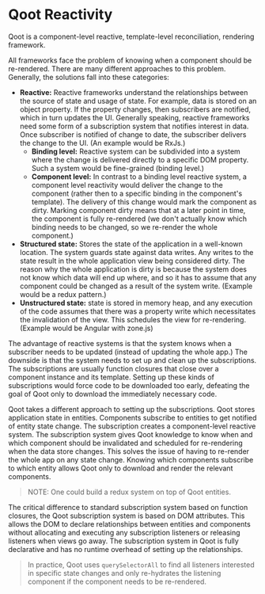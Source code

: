 # Qoot Reactivity

Qoot is a component-level reactive, template-level reconciliation, rendering framework.

All frameworks face the problem of knowing when a component should be re-rendered. There are many different approaches to this problem. Generally, the solutions fall into these categories:

- **Reactive:** Reactive frameworks understand the relationships between the source of state and usage of state. For example, data is stored on an object property. If the property changes, then subscribers are notified, which in turn updates the UI. Generally speaking, reactive frameworks need some form of a subscription system that notifies interest in data. Once subscriber is notified of change to date, the subscriber delivers the change to the UI. (An example would be RxJs.)
  - **Binding level:** Reactive system can be subdivided into a system where the change is delivered directly to a specific DOM property. Such a system would be fine-grained (binding level.)
  - **Component level:** In contrast to a binding level reactive system, a component level reactivity would deliver the change to the component (rather then to a specific binding in the component's template). The delivery of this change would mark the component as dirty. Marking component dirty means that at a later point in time, the component is fully re-rendered (we don't actually know which binding needs to be changed, so we re-render the whole component.)
- **Structured state:** Stores the state of the application in a well-known location. The system guards state against data writes. Any writes to the state result in the whole application view being considered dirty. The reason why the whole application is dirty is because the system does not know which data will end up where, and so it has to assume that any component could be changed as a result of the system write. (Example would be a redux pattern.)
- **Unstructured state:** state is stored in memory heap, and any execution of the code assumes that there was a property write which necessitates the invalidation of the view. This schedules the view for re-rendering. (Example would be Angular with zone.js)

The advantage of reactive systems is that the system knows when a subscriber needs to be updated (instead of updating the whole app.) The downside is that the system needs to set up and clean up the subscriptions. The subscriptions are usually function closures that close over a component instance and its template. Setting up these kinds of subscriptions would force code to be downloaded too early, defeating the goal of Qoot only to download the immediately necessary code.

Qoot takes a different approach to setting up the subscriptions. Qoot stores application state in entities. Components subscribe to entities to get notified of entity state change. The subscription creates a component-level reactive system. The subscription system gives Qoot knowledge to know when and which component should be invalidated and scheduled for re-rendering when the data store changes. This solves the issue of having to re-render the whole app on any state change. Knowing which components subscribe to which entity allows Qoot only to download and render the relevant components.

> NOTE: One could build a redux system on top of Qoot entities.

The critical difference to standard subscription system based on function closures, the Qoot subscription system is based on DOM attributes. This allows the DOM to declare relationships between entities and components without allocating and executing any subscription listeners or releasing listeners when views go away. The subscription system in Qoot is fully declarative and has no runtime overhead of setting up the relationships.

> In practice, Qoot uses `querySelectorAll` to find all listeners interested in specific state changes and only re-hydrates the listening component if the component needs to be re-rendered.
